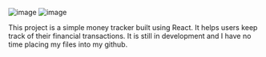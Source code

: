![image](https://github.com/user-attachments/assets/d2be78ec-7af9-40de-9ea3-4057651651d6)
![image](https://github.com/user-attachments/assets/df5888fd-357e-49b4-8540-443358992638)


This project is a simple money tracker built using React. It helps users keep track of their financial transactions.
It is still in development and I have no time placing my files into my github. 
